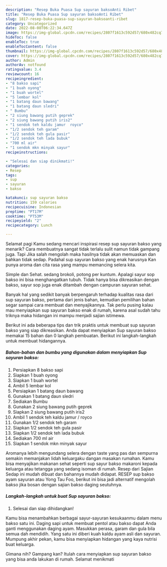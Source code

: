 ```yaml
---
description: "Resep Buka Puasa Sup sayuran baksoAnti Ribet"
title: "Resep Buka Puasa Sup sayuran baksoAnti Ribet"
slug: 1817-resep-buka-puasa-sup-sayuran-baksoanti-ribet
category: Uncategorized
date: 2022-08-08T06:22:34.647Z
image: https://img-global.cpcdn.com/recipes/2807f1613c592d57/680x482cq70/sup-sayuran-bakso-foto-resep-utama.jpg
hideToc: false
enableToc: true
enableTocContent: false
thumbnail: https://img-global.cpcdn.com/recipes/2807f1613c592d57/680x482cq70/sup-sayuran-bakso-foto-resep-utama.jpg
cover: https://img-global.cpcdn.com/recipes/2807f1613c592d57/680x482cq70/sup-sayuran-bakso-foto-resep-utama.jpg
author: Admin
authorAv: notfound
ratingvalue: 3.4
reviewcount: 16
recipeingredient:
- "8 bakso sapi"
- "1 buah oyong"
- "1 buah wortel"
- "5 lembar kol"
- "1 batang daun bawang"
- "1 batang daun sledri"
- " Bumbu"
- "2 siung bawang putih geprek"
- "2 siung bawang putih iris2"
- "1 sendok teh kaldu jamur  royco"
- "1/2 sendok teh garam"
- "1/2 sendok teh gula pasir"
- "1/2 sendok teh lada bubuk"
- "700 ml air"
- "1 sendok mkn minyak sayur"
recipeinstructions:

- "Selesai dan siap dinikmati!"
categories:
- Resep
tags:
- sup
- sayuran
- bakso

katakunci: sup sayuran bakso 
nutrition: 159 calories
recipecuisine: Indonesian
preptime: "PT17M"
cooktime: "PT53M"
recipeyield: "2"
recipecategory: Lunch

---
```



Selamat pagi Kamu sedang mencari inspirasi resep sup sayuran bakso yang menarik? Cara membuatnya sangat tidak terlalu sulit namun tidak gampang juga. Tapi Jika salah mengolah maka hasilnya tidak akan memuaskan dan bahkan tidak sedap. Padahal sup sayuran bakso yang enak harusnya Kan punya aroma dan cita rasa yang mampu memancing selera kita.


Simple dan Sehat. sedang brokoli, potong per kuntum. Apalagi sayur sop bakso ini bisa menghangatkan tubuh. Tidak hanya bisa dikreasikan dengan bakso, sayur sop juga enak ditambah dengan campuran sayuran sehat.

Banyak hal yang sedikit banyak berpengaruh terhadap kualitas rasa dari sup sayuran bakso, pertama dari jenis bahan, kemudian pemilihan bahan segar sampai cara membuat dan menyajikannya. Tak perlu pusing kalau mau menyiapkan sup sayuran bakso enak di rumah, karena asal sudah tahu triknya maka hidangan ini mampu menjadi sajian istimewa.


Berikut ini ada beberapa tips dan trik praktis untuk membuat sup sayuran bakso yang siap dikreasikan. Anda dapat menyiapkan Sup sayuran bakso memakai 15 bahan dan 0 langkah pembuatan. Berikut ini langkah-langkah untuk membuat hidangannya.

<!--inarticleads1-->

##### Bahan-bahan dan bumbu yang digunakan dalam menyiapkan Sup sayuran bakso:

1. Persiapkan 8 bakso sapi
1. Siapkan 1 buah oyong
1. Siapkan 1 buah wortel
1. Ambil 5 lembar kol
1. Persiapkan 1 batang daun bawang
1. Gunakan 1 batang daun sledri
1. Sediakan  Bumbu
1. Gunakan 2 siung bawang putih geprek
1. Siapkan 2 siung bawang putih iris2
1. Ambil 1 sendok teh kaldu jamur / royco
1. Gunakan 1/2 sendok teh garam
1. Siapkan 1/2 sendok teh gula pasir
1. Siapkan 1/2 sendok teh lada bubuk
1. Sediakan 700 ml air
1. Siapkan 1 sendok mkn minyak sayur


Aromanya lebih mengundang selera dengan taste yang pas dan sempurna semakin memanjakan lidah keluargaku dangan masakan rumahan. Kamu bisa menyajikan makanan sehat seperti sup sayur bakso makaroni kepada keluarga atau tetangga yang sedang isoman di rumah. Resep dari Sajian Sedap ini mudah dibuat dan bahannya mudah didapat. RESEP sup bakso ayam sayuran atau Yong Tau Foo, berikut ini bisa jadi alternatif mengolah bakso jika bosan dengan sajian bakso daging seutuhnya. 

<!--inarticleads2-->

##### Langkah-langkah untuk buat Sup sayuran bakso:


1. Selesai dan siap dihidangkan!

Kamu bisa menambahkan berbagai sayur-sayuran kesukaanmu dalam menu bakso satu ini. Daging sapi untuk membuat pentol atau bakso dapat Anda ganti menggunakan daging ayam. Masukkan perasa, garam dan gula bila semua dah mendidih. Yang satu ini diberi kuah kaldu ayam asli dan sayuran. Mumpung akhir pekan, kamu bisa menyiapkan hidangan yang kaya nutrisi buat keluarga. 

Gimana nih? Gampang kan? Itulah cara menyiapkan sup sayuran bakso yang bisa anda lakukan di rumah. Selamat menikmati
